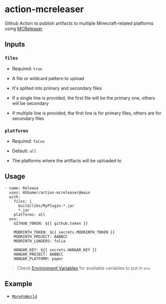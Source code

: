 # action-mcreleaser
Github Action to publish artifacts to multiple Minecraft-related platforms using [MCReleaser](https://github.com/HSGamer/MCReleaser)

## Inputs

### `files`

* Required: `true`

* A file or wildcard pattern to upload
* It's splited into primary and secondary files
* If a single line is provided, the first file will be the primary one, others will be secondary
* If multiple line is provided, the first line is for primary files, others are for secondary files

### `platforms`

* Required: `false`
* Default: `all`

* The platforms where the artifacts will be uploaded to

## Usage

```
- name: Release
  uses: HSGamer/action-mcreleaser@main
  with:
    files: |
      build/libs/MyPlugin-*.jar
      *.jar
    platforms: all
  env:
    GITHUB_TOKEN: ${{ github.token }}

    MODRINTH_TOKEN: ${{ secrets.MODRINTH_TOKEN }}
    MODRINTH_PROJECT: AABBCC
    MODRINTH_LOADERS: folia

    HANGAR_KEY: ${{ secrets.HANGAR_KEY }}
    HANGAR_PROJECT: AABBCC
    HANGAR_PLATFORM: paper
```

> Check [Environment Variables](https://github.com/HSGamer/MCReleaser#environment-variables) for available variables to put in `env`

## Example

* [`MoreFoWorld`](https://github.com/Folia-Inquisitors/MoreFoWorld/blob/82c7982aa1e784e8fe26ebc1dd0fc121d367062c/.github/workflows/gradle-release.yml#L34-L50)
